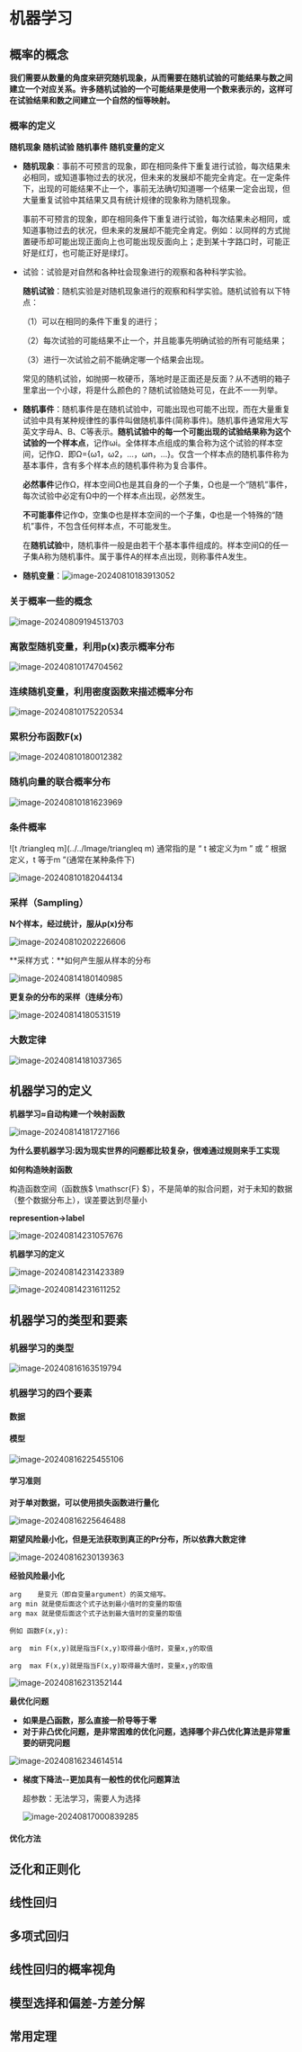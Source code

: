# 机器学习

## 概率的概念

**我们需要从数量的角度来研究随机现象，从而需要在随机试验的可能结果与数之间建立一个对应关系。许多随机试验的一个可能结果是使用一个数来表示的，这样可在试验结果和数之间建立一个自然的恒等映射。**

### **概率的定义**

**随机现象 随机试验 随机事件 随机变量的定义**

- **随机现象**：事前不可预言的现象，即在相同条件下重复进行试验，每次结果未必相同，或知道事物过去的状况，但未来的发展却不能完全肯定。在一定条件下，出现的可能结果不止一个，事前无法确切知道哪一个结果一定会出现，但大量重复试验中其结果又具有统计规律的现象称为随机现象。

  事前不可预言的现象，即在相同条件下重复进行试验，每次结果未必相同，或知道事物过去的状况，但未来的发展却不能完全肯定。例如：以同样的方式抛置硬币却可能出现正面向上也可能出现反面向上；走到某十字路口时，可能正好是红灯，也可能正好是绿灯。

- 试验：试验是对自然和各种社会现象进行的观察和各种科学实验。

  **随机试验**：随机实验是对随机现象进行的观察和科学实验。随机试验有以下特点：

  （1）可以在相同的条件下重复的进行；

  （2）每次试验的可能结果不止一个，并且能事先明确试验的所有可能结果；

  （3）进行一次试验之前不能确定哪一个结果会出现。

  常见的随机试验，如抛掷一枚硬币，落地时是正面还是反面？从不透明的箱子里拿出一个小球，将是什么颜色的？随机试验随处可见，在此不一一列举。

- **随机事件**：随机事件是在随机试验中，可能出现也可能不出现，而在大量重复试验中具有某种规律性的事件叫做随机事件(简称事件)。随机事件通常用大写英文字母A、B、C等表示。**随机试验中的每一个可能出现的试验结果称为这个试验的一个样本点**，记作ωi。全体样本点组成的集合称为这个试验的样本空间，记作Ω．即Ω={ω1，ω2，…，ωn，…}。仅含一个样本点的随机事件称为基本事件，含有多个样本点的随机事件称为复合事件。

  **必然事件**记作Ω，样本空间Ω也是其自身的一个子集，Ω也是一个“随机”事件，每次试验中必定有Ω中的一个样本点出现，必然发生。

  **不可能事件**记作Φ，空集Φ也是样本空间的一个子集，Φ也是一个特殊的“随机”事件，不包含任何样本点，不可能发生。

  在**随机试验**中，随机事件一般是由若干个基本事件组成的。样本空间Ω的任一子集A称为随机事件。属于事件A的样本点出现，则称事件A发生。

-   **随机变量**：![image-20240810183913052](../../Image/image-20240810183913052.png)

### 关于概率一些的概念

![image-20240809194513703](../../Image/image-20240809194513703.png)

### **离散型随机变量，利用p(x)表示概率分布**

![image-20240810174704562](../../Image/image-20240810174704562.png)

### **连续随机变量，利用密度函数来描述概率分布**

![image-20240810175220534](../../Image/image-20240810175220534.png)



### **累积分布函数F(x)**

![image-20240810180012382](../../Image/image-20240810180012382.png)

### **随机向量的联合概率分布**

![image-20240810181623969](../../Image/image-20240810181623969.png)

### **条件概率**

![t /triangleq m](../../Image/triangleq m) 通常指的是 “ t 被定义为m ” 或 “ 根据定义，t 等于m ”(通常在某种条件下)

![image-20240810182044134](../../Image/image-20240810182044134.png)

### 采样（Sampling）

**N个样本，经过统计，服从p(x)分布**

![image-20240810202226606](../../Image/image-20240810202226606.png)

**采样方式：**如何产生服从样本的分布

![image-20240814180140985](../../Image/image-20240814180140985.png)

**更复杂的分布的采样（连续分布）**

![image-20240814180531519](../../Image/image-20240814180531519.png)

### 大数定律

![image-20240814181037365](../../Image/image-20240814181037365.png)

## 机器学习的定义

**机器学习≈自动构建一个映射函数**

![image-20240814181727166](../../Image/image-20240814181727166.png)

**为什么要机器学习:因为现实世界的问题都比较复杂，很难通过规则来手工实现**

**如何构造映射函数**

构造函数空间（函数族$ \mathscr{F} $），不是简单的拟合问题，对于未知的数据（整个数据分布上），误差要达到尽量小

**represention->label**

![image-20240814231057676](C:/Users/19409/AppData/Roaming/Typora/typora-user-images/image-20240814231057676.png)

**机器学习的定义**

![image-20240814231423389](../../Image/image-20240814231423389.png)

![image-20240814231611252](../../Image/image-20240814231611252.png)

## 机器学习的类型和要素

### 机器学习的类型

![image-20240816163519794](../../Image/image-20240816163519794.png)

### 机器学习的四个要素
#### 数据

#### 模型

![image-20240816225455106](C:/Users/19409/Desktop/MD/Image/image-20240816225455106.png)

#### 学习准则

**对于单对数据，可以使用损失函数进行量化**

![image-20240816225646488](../../Image/image-20240816225646488.png)

**期望风险最小化，但是无法获取到真正的Pr分布，所以依靠大数定律**

![image-20240816230139363](../../Image/image-20240816230139363.png)

**经验风险最小化**

```
arg    是变元（即自变量argument）的英文缩写。
arg min 就是使后面这个式子达到最小值时的变量的取值
arg max 就是使后面这个式子达到最大值时的变量的取值

例如 函数F(x,y):

arg  min F(x,y)就是指当F(x,y)取得最小值时，变量x,y的取值

arg  max F(x,y)就是指当F(x,y)取得最大值时，变量x,y的取值
```

![image-20240816231352144](../../Image/image-20240816231352144.png)

**最优化问题**

- **如果是凸函数，那么直接一阶导等于零**
- **对于非凸优化问题，是非常困难的优化问题，选择哪个非凸优化算法是非常重要的研究问题**

![image-20240816234614514](../../Image/image-20240816234614514.png)

- **梯度下降法--更加具有一般性的优化问题算法**

  超参数：无法学习，需要人为选择

  ![image-20240817000839285](../../Image/image-20240817000839285.png)

#### 优化方法

## 泛化和正则化

## 线性回归

## 多项式回归 

## 线性回归的概率视角

## 模型选择和偏差-方差分解

## 常用定理


